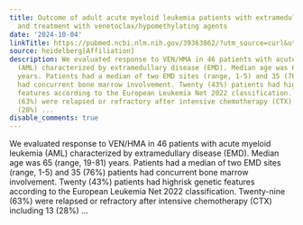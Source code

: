```yaml
---
title: Outcome of adult acute myeloid leukemia patients with extramedullary disease
  and treatment with venetoclax/hypomethylating agents
date: '2024-10-04'
linkTitle: https://pubmed.ncbi.nlm.nih.gov/39363862/?utm_source=curl&utm_medium=rss&utm_campaign=pubmed-2&utm_content=1FakS-2QOkCT8HsMOQP1bCRQ4YzyumYOmxmF0moLsQ3dFB1E9V&fc=20220326224207&ff=20241005190914&v=2.18.0.post9+e462414
source: heidelberg[Affiliation]
description: We evaluated response to VEN/HMA in 46 patients with acute myeloid leukemia
  (AML) characterized by extramedullary disease (EMD). Median age was 65 (range, 19-81)
  years. Patients had a median of two EMD sites (range, 1-5) and 35 (76%) patients
  had concurrent bone marrow involvement. Twenty (43%) patients had highrisk genetic
  features according to the European Leukemia Net 2022 classification. Twenty-nine
  (63%) were relapsed or refractory after intensive chemotherapy (CTX) including 13
  (28%) ...
disable_comments: true
---
```

We evaluated response to VEN/HMA in 46 patients with acute myeloid leukemia (AML) characterized by extramedullary disease (EMD). Median age was 65 (range, 19-81) years. Patients had a median of two EMD sites (range, 1-5) and 35 (76%) patients had concurrent bone marrow involvement. Twenty (43%) patients had highrisk genetic features according to the European Leukemia Net 2022 classification. Twenty-nine (63%) were relapsed or refractory after intensive chemotherapy (CTX) including 13 (28%) ...
